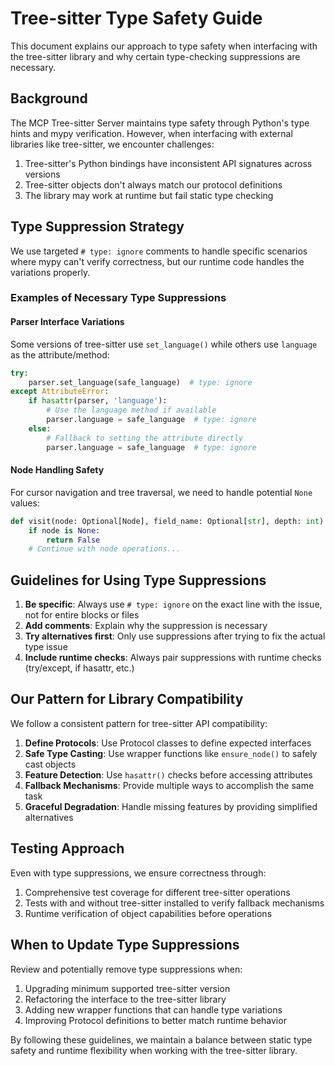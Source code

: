 # Tree-sitter Type Safety Guide

This document explains our approach to type safety when interfacing with the tree-sitter library and why certain type-checking suppressions are necessary.

## Background

The MCP Tree-sitter Server maintains type safety through Python's type hints and mypy verification. However, when interfacing with external libraries like tree-sitter, we encounter challenges:

1. Tree-sitter's Python bindings have inconsistent API signatures across versions
2. Tree-sitter objects don't always match our protocol definitions
3. The library may work at runtime but fail static type checking

## Type Suppression Strategy

We use targeted `# type: ignore` comments to handle specific scenarios where mypy can't verify correctness, but our runtime code handles the variations properly.

### Examples of Necessary Type Suppressions

#### Parser Interface Variations

Some versions of tree-sitter use `set_language()` while others use `language` as the attribute/method:

```python
try:
    parser.set_language(safe_language)  # type: ignore
except AttributeError:
    if hasattr(parser, 'language'):
        # Use the language method if available
        parser.language = safe_language  # type: ignore
    else:
        # Fallback to setting the attribute directly
        parser.language = safe_language  # type: ignore
```

#### Node Handling Safety

For cursor navigation and tree traversal, we need to handle potential `None` values:

```python
def visit(node: Optional[Node], field_name: Optional[str], depth: int) -> bool:
    if node is None:
        return False
    # Continue with node operations...
```

## Guidelines for Using Type Suppressions

1. **Be specific**: Always use `# type: ignore` on the exact line with the issue, not for entire blocks or files
2. **Add comments**: Explain why the suppression is necessary
3. **Try alternatives first**: Only use suppressions after trying to fix the actual type issue
4. **Include runtime checks**: Always pair suppressions with runtime checks (try/except, if hasattr, etc.)

## Our Pattern for Library Compatibility

We follow a consistent pattern for tree-sitter API compatibility:

1. **Define Protocols**: Use Protocol classes to define expected interfaces
2. **Safe Type Casting**: Use wrapper functions like `ensure_node()` to safely cast objects
3. **Feature Detection**: Use `hasattr()` checks before accessing attributes
4. **Fallback Mechanisms**: Provide multiple ways to accomplish the same task
5. **Graceful Degradation**: Handle missing features by providing simplified alternatives

## Testing Approach

Even with type suppressions, we ensure correctness through:

1. Comprehensive test coverage for different tree-sitter operations
2. Tests with and without tree-sitter installed to verify fallback mechanisms
3. Runtime verification of object capabilities before operations

## When to Update Type Suppressions

Review and potentially remove type suppressions when:

1. Upgrading minimum supported tree-sitter version
2. Refactoring the interface to the tree-sitter library
3. Adding new wrapper functions that can handle type variations
4. Improving Protocol definitions to better match runtime behavior

By following these guidelines, we maintain a balance between static type safety and runtime flexibility when working with the tree-sitter library.
